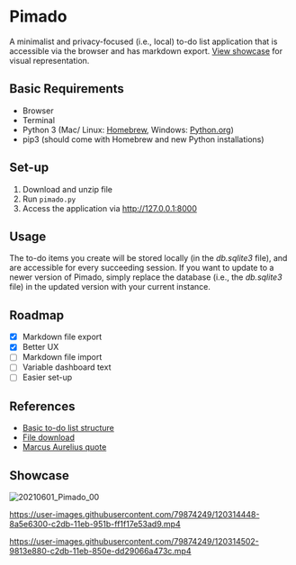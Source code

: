 # Pimado

A minimalist and privacy-focused (i.e., local) to-do list application that is accessible via the browser and has markdown export. [View showcase](https://github.com/noelkronenberg/pimado#showcase) for visual representation.

## Basic Requirements

- Browser
- Terminal
- Python 3 (Mac/ Linux: [Homebrew](https://brew.sh/), Windows: [Python.org](https://www.python.org/downloads/))
- pip3 (should come with Homebrew and new Python installations)

## Set-up

1. Download and unzip file  
2. Run `pimado.py`
3. Access the application via http://127.0.0.1:8000

## Usage

The to-do items you create will be stored locally (in the *db.sqlite3* file), and are accessible for every succeeding session. If you want to update to a newer version of Pimado, simply replace the database (i.e., the *db.sqlite3* file) in the updated version with your current instance.

## Roadmap

- [x] Markdown file export
- [x] Better UX
- [ ] Markdown file import
- [ ] Variable dashboard text
- [ ] Easier set-up

## References

- [Basic to-do list structure](https://youtu.be/ovql0Ui3n_I)
- [File download](https://linuxhint.com/download-the-file-in-django/)
- [Marcus Aurelius quote](https://youtu.be/AiM9YcE0LT4?t=46)

## Showcase

![20210601_Pimado_00](https://user-images.githubusercontent.com/79874249/120317037-6ea88c00-c2de-11eb-9a03-4f6173dd02b8.jpg)

https://user-images.githubusercontent.com/79874249/120314448-8a5e6300-c2db-11eb-951b-ff1f17e53ad9.mp4

https://user-images.githubusercontent.com/79874249/120314502-9813e880-c2db-11eb-850e-dd29066a473c.mp4
